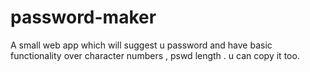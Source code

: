 # password-maker
A small web app which will suggest u password and have basic functionality over character numbers , pswd length . u can copy it too.
